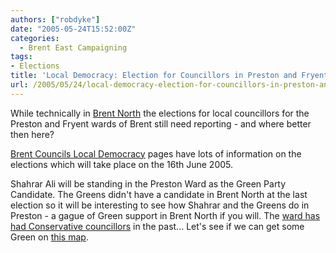 ```yaml
---
authors: ["robdyke"]
date: "2005-05-24T15:52:00Z"
categories:
  - Brent East Campaigning
tags:
- Elections
title: 'Local Democracy: Election for Councillors in Preston and Fryent wards.'
url: /2005/05/24/local-democracy-election-for-councillors-in-preston-and-fryent-wards/
---
```

While technically in [Brent North](http://www.brent.gov.uk/elections.nsf/2f123bcc3c5e238c80256ad20034644f/140245e5895cc69480256c07005c1943!OpenDocument) the elections for local councillors for the Preston and Fryent wards of Brent still need reporting - and where better then here?

[Brent Councils Local Democracy](http://www.brent.gov.uk/elections.nsf/2f123bcc3c5e238c80256ad20034644f/266d6bb2498b188a80256ffe003b5b4c!OpenDocument) pages have lots of information on the elections which will take place on the 16th June 2005.

Shahrar Ali will be standing in the Preston Ward as the Green Party Candidate. The Greens didn't have a candidate in Brent North at the last election so it will be interesting to see how Shahrar and the Greens do in Preston - a gague of Green support in Brent North if you will. The [ward has had Conservative councillors](http://www.brent.gov.uk/Democracy.nsf/031d5c68638196618025664000760871/6343c37649c12f7580256ace003c4eb8?OpenDocument&#038;Start=1&#038;Count=60&#038;Expand=13) in the past... Let's see if we can get some Green on [this map](http://www.brent.gov.uk/Democracy.nsf/4e7fdabfd21a870080256a94004088ab/6be0bf25c2a6e42680256baf00348bc2!OpenDocument).